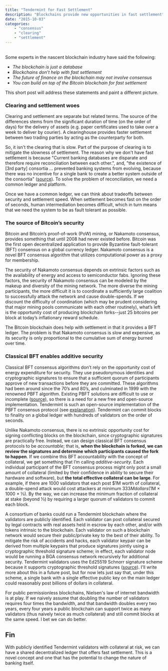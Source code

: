 ```yaml
---
title: "Tendermint for Fast Settlement"
description: "Blockchains provide new opportunities in fast settlement"
date: "2015-10-03"
categories: 
    - "consensus"
    - "clearing"
    - "settlement"
---
```


<br/>
Some experts in the nascent blockchain industry have said the following:

* _The blockchain is just a database_
* _Blockchains don’t help with fast settlement_
* _The future of finance on the blockchain may not involve consensus_
* _You can build on top of the Bitcoin blockchain for fast settlement_

This short post will address these statements and paint a different picture.


### Clearing and settlement woes

Clearing and settlement are separate but related terms.  The source of the differences stems from the significant duration of time (on the order of days) for the delivery of assets (e.g. paper certificates used to take over a week to deliver by courier).  A clearinghouse provides faster settlement between two trading parties by acting as the counterparty for both.

So, it isn't the clearing that is slow. Part of the purpose of clearing is to mitigate the slowness of settlement.  The reason why we don't have fast settlement is because "Current banking databases are disparate and therefore require reconciliation between each other.", and, "the existence of \[3rd party\] consortia ... prevented banking systems from evolving, because there was no incentive for a single bank to create a better system outside of the consortia"  ([source](https://medium.com/design-matters-4/blockchains-and-banks-cef72f0fcf29)).  To solve the problem of reconciliation, we need a common ledger and platform.

Once we have a common ledger, we can think about tradeoffs between security and settlement speed.  When settlement becomes fast on the order of seconds, human intermediation becomes difficult, which in turn means that we need the system to be as fault tolerant as possible.


### The source of Bitcoin’s security

Bitcoin and Bitcoin’s proof-of-work (PoW) mining, or Nakamoto consensus, provides something that until 2008 had never existed before.  Bitcoin was the first open decentralized application to provide Byzantine fault-tolerant (BFT) consensus on a global currency ledger.  Nakamoto consensus is a novel BFT consensus algorithm that utilizes computational power as a proxy for membership.


The security of Nakamoto consensus depends on extrinsic factors such as the availability of energy and access to semiconductor fabs.  Ignoring these factors, the security of Nakamoto consensus can be modeled by the makeup and diversity of the mining network.  The more diverse the mining participants, the more difficult it is to coordinate a sufficiently large coalition to successfully attack the network and cause double-spends. If we discount the difficulty of coordination (which may be prudent considering that major mining pools communicate with each other routinely), what’s left is the opportunity cost of producing blockchain forks--just 25 bitcoins per block at today’s inflationary reward schedule.

The Bitcoin blockchain does help with settlement in that it provides a BFT ledger.  The problem is that Nakamoto consensus is slow and expensive, as its security is only proportional to the cumulative sum of energy burned over time.


### Classical BFT enables additive security

Classical BFT consensus algorithms don’t rely on the opportunity cost of energy expenditure for security.  They use pseudonymous identities and cryptographic signatures to ensure that a sufficient quorum of participants approve of new transactions before they are committed.  These algorithms had been around since the 70’s and 80’s, and culminated in 1999 with the renowned PBFT algorithm.  Existing PBFT solutions are difficult to use or incomplete ([source](http://arxiv.org/abs/1110.4854)), so there is a need for a new free and open-source implementation.  Tendermint is such an open-source implementation of the PBFT consensus protocol (see [explanation](http://tendermint.com/posts/tendermint-vs-pbft/)).  Tendermint can commit blocks to finality on a global ledger with hundreds of validators on the order of seconds.

Unlike Nakamoto consensus, there is no extrinsic opportunity cost for signing conflicting blocks on the blockchain, since cryptographic signatures are practically free. Instead, we can design classical BFT consensus protocols to be _accountable_; that is, **when the blockchain is forked, we can review the signatures and determine which participants caused the fork to happen**.  If we combine this BFT accountability with the concept of collateral, we get something that I’m calling _additive-security_.  Each individual participant of the BFT consensus process might only post a small amount of collateral (limited by their confidence in ability to secure their hardware and software), but **the total effective collateral can be large**.  For example, if there are 1000 validators that each post $1M worth of collateral, a double-spend attack would cost attackers at minimum $333M dollars ($1M × 1000 × ⅓).  By the way, we can increase the minimum fraction of collateral at stake (beyond ⅓) by requiring a larger quorum of validators to commit each block.

A consortium of banks could run a Tendermint blockchain where the validators are publicly identified.  Each validator can post collateral secured by legal contracts with real assets held in escrow by each other, and/or with tokens intrinsic to the blockchain.  Each validator on such a blockchain network would secure their public/private key to the best of their ability.  To mitigate the risk of accidents and hacks, each validator keypair can be derived from multiple keypairs that produce signatures jointly using a cryptographic threshold signature scheme;  in effect, each validator node would be running a BGA consensus network recursively for additional security.  Tendermint validators uses the Ed25519 Schnorr signature scheme because it supports cryptographic threshold signatures ([source](http://cacr.uwaterloo.ca/techreports/2001/corr2001-13.ps)).  I'll write more about this in a future post, but for now lets just say that, under this scheme, a single bank with a single effective public key on the main ledger could reasonably post billions of dollars in collateral.

For public permissionless blockchains, Nielsen's law of internet bandwidth is at play.  If we naively assume that doubling the number of validators requires four times the bandwidth, and that bandwidth doubles every two years, every four years a public blockchain can support twice as many validators (thus naively twice as much collateral) and still commit blocks at the same speed.  I bet we can do better.


## Fin

With publicly identified Tendermint validators with collateral at risk, we can have a shared decentralized ledger that offers fast settlement.  This is a novel concept and one that has the potential to change the nature of banking itself.
